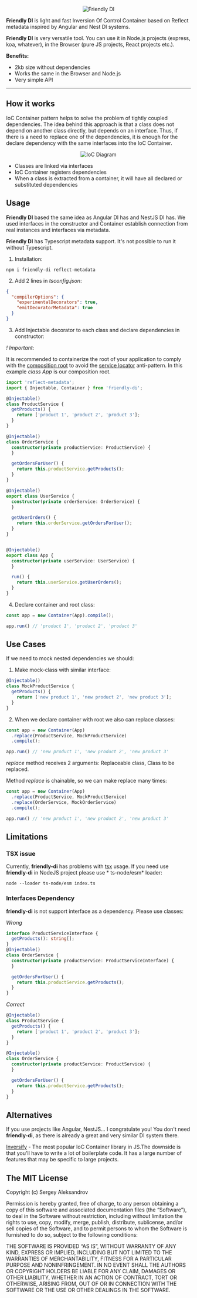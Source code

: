 <p align="center">
  <img alt="Friendly DI" src="https://www.natrube.net/friendly-di/friendly-di.png">
</p>

**Friendly DI** is light and fast Inversion Of Control Container based on Reflect metadata inspired by Angular and Nest DI systems.

**Friendly DI** is very versatile tool. You can use it in Node.js projects (express, koa, whatever), in the Browser (pure JS projects, React projects etc.).

**Benefits:**

- 2kb size without dependencies
- Works the same in the Browser and Node.js
- Very simple API

***

## How it works

IoC Container pattern helps to solve the problem of tightly coupled dependencies. The idea behind this approach
is that a class does not depend on another class directly, but depends on an interface. Thus, if there is a need to
replace one of the dependencies, it is enough for the declare dependency with the same interfaces into the IoC Container.

<p align="center">
  <img alt="IoC Diagram" src="https://www.natrube.net/friendly-di/ioc-diagram.png">
</p>

- Classes are linked via interfaces
- IoC Container registers dependencies
- When a class is extracted from a container, it will have all declared or substituted dependencies

## Usage

**Friendly DI** based the same idea as Angular DI has and NestJS DI has. We used interfaces in the constructor and Container establish connection from real instances and interfaces via metadata.

**Friendly DI** has Typescript metadata support. It's not possible to run it without Typescript.

1. Installation:

```shell
npm i friendly-di reflect-metadata
```

2. Add 2 lines in *tsconfig.json*:

```json
{
  "compilerOptions": {
    "experimentalDecorators": true,
    "emitDecoratorMetadata": true
  }
}

```

3. Add Injectable decorator to each class and declare dependencies in constructor:

*! Important:*

It is recommended to containerize the root of your application to comply with the [composition root](https://blog.ploeh.dk/2011/07/28/CompositionRoot/)
to avoid the [service locator](https://blog.ploeh.dk/2010/02/03/ServiceLocatorisanAnti-Pattern/) anti-pattern.
In this example *class App* is our composition root.

```ts
import 'reflect-metadata';
import { Injectable, Container } from 'friendly-di';

@Injectable()
class ProductService {
  getProducts() {
    return ['product 1', 'product 2', 'product 3'];
  }
}

@Injectable()
class OrderService {
  constructor(private productService: ProductService) {
  }

  getOrdersForUser() {
    return this.productService.getProducts();
  }
}

@Injectable()
export class UserService {
  constructor(private orderService: OrderService) {
  }

  getUserOrders() {
    return this.orderService.getOrdersForUser();
  }
}


@Injectable()
export class App {
  constructor(private userService: UserService) {
  }

  run() {
    return this.userService.getUserOrders();
  }
}
```

4. Declare container and root class:

```ts
const app = new Container(App).compile();

app.run() // 'product 1', 'product 2', 'product 3'
```

## Use Cases

If we need to mock nested dependencies we should:

1. Make mock-class with similar interface:

```ts
@Injectable()
class MockProductService {
  getProducts() {
    return ['new product 1', 'new product 2', 'new product 3'];
  }
}
```

2. When we declare container with root we also can replace classes:

```ts
const app = new Container(App)
  .replace(ProductService, MockProductService)
  .compile();

app.run() // 'new product 1', 'new product 2', 'new product 3'
```

*replace* method receives 2 arguments: Replaceable class, Class to be replaced.

Method *replace* is chainable, so we can make replace many times:

```ts
const app = new Container(App)
  .replace(ProductService, MockProductService)
  .replace(OrderService, MockOrderService)
  .compile();

app.run() // 'new product 1', 'new product 2', 'new product 3'
```

## Limitations

### TSX issue

Currently, **friendly-di** has problems with [tsx](https://github.com/privatenumber/tsx) usage. If you need use **friendly-di** in NodeJS project please use *
ts-node/esm* loader:

```shell
node --loader ts-node/esm index.ts
```

### Interfaces Dependency

**friendly-di** is not support interface as a dependency. Please use classes:

*Wrong*

```ts
interface ProductServiceInterface {
  getProducts(): string[];
}
@Injectable()
class OrderService {
  constructor(private productService: ProductServiceInterface) {
  }

  getOrdersForUser() {
    return this.productService.getProducts();
  }
}
```

*Correct*

```ts
@Injectable()
class ProductService {
  getProducts() {
    return ['product 1', 'product 2', 'product 3'];
  }
}

@Injectable()
class OrderService {
  constructor(private productService: ProductService) {
  }

  getOrdersForUser() {
    return this.productService.getProducts();
  }
}
```

## Alternatives

If you use projects like Angular, NestJS... I congratulate you! You don't need **friendly-di**, as there is already a great and very similar DI system there.

[Inversify](https://github.com/inversify/InversifyJS/tree/master) - The most popular IoC Container library in JS.The
downside is that you'll have to write a lot of boilerplate code. It has a large number of features that may be specific
to large projects.

## The MIT License

Copyright (c) Sergey Aleksandrov

Permission is hereby granted, free of charge, to any person obtaining a copy of this software and associated
documentation files (the “Software”), to deal in the Software without restriction, including without limitation the
rights to use, copy, modify, merge, publish, distribute, sublicense, and/or sell copies of the Software, and to permit
persons to whom the Software is furnished to do so, subject to the following conditions:

THE SOFTWARE IS PROVIDED “AS IS”, WITHOUT WARRANTY OF ANY KIND, EXPRESS OR IMPLIED, INCLUDING BUT NOT LIMITED TO THE
WARRANTIES OF MERCHANTABILITY, FITNESS FOR A PARTICULAR PURPOSE AND NONINFRINGEMENT. IN NO EVENT SHALL THE AUTHORS OR
COPYRIGHT HOLDERS BE LIABLE FOR ANY CLAIM, DAMAGES OR OTHER LIABILITY, WHETHER IN AN ACTION OF CONTRACT, TORT OR
OTHERWISE, ARISING FROM, OUT OF OR IN CONNECTION WITH THE SOFTWARE OR THE USE OR OTHER DEALINGS IN THE SOFTWARE.
